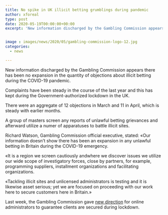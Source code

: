```yaml
---
title: No spike in UK illicit betting grumblings during pandemic
author: xforeal 
type: post
date: 2020-05-19T00:00:00+00:00
excerpt: 'New information discharged by the Gambling Commission appears there has been no expansion in the quantity of grumblings about unlawful betting during the COVID-19 pandemic '


image : images/news/2020/05/gambling-commission-logo-12.jpg
categories:
  - news

---
```

New information discharged by the Gambling Commission appears there has been no expansion in the quantity of objections about illicit betting during the COVID-19 pandemic. 

Complaints have been steady in the course of the last year and this has kept during the Government-authorized lockdown in the UK. 

There were an aggregate of 12 objections in March and 11 in April, which is steady with earlier months. 

A group of masters screen any reports of unlawful betting grievances and afterward utilize a numer of apparatuses to battle illicit sites. 

Richard Watson, Gambling Commission official executive, stated: &#171;Our information doesn&#8217;t show there has been an expansion in any unlawful betting in Britain during the COVID-19 emergency. 

&#171;It is a region we screen cautiously andwhere we discover issues we utilize our wide scope of investigatory forces, close by partners, for example, programming suppliers, installment organizations and facilitating organizations. 

&#171;Tackling illicit sites and unlicensed administrators is testing and it is likewise asset serious; yet we are focused on proceeding with our work here to secure customers here in Britain.&#187; 

Last week, the Gambling Commission gave [new direction][1] for online administrators to guarantee clients are secured during lockdown.

 [1]: #